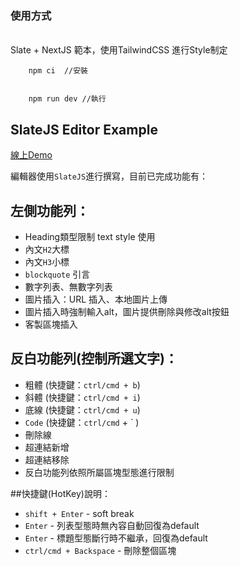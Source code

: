 ### 使用方式
<br/>Slate + NextJS 範本，使用TailwindCSS 進行Style制定
```
    npm ci  //安裝


    npm run dev //執行
```
## SlateJS Editor Example


[線上Demo](https://slate-editor.netlify.app/)


編輯器使用`SlateJS`進行撰寫，目前已完成功能有：

## 左側功能列：

- Heading類型限制 text style 使用
- 內文`H2`大標
- 內文`H3`小標
- `blockquote` 引言
- 數字列表、無數字列表
- 圖片插入：URL 插入、本地圖片上傳
- 圖片插入時強制輸入alt，圖片提供刪除與修改alt按鈕
- 客製區塊插入


## 反白功能列(控制所選文字)：

- 粗體 (快捷鍵：`ctrl/cmd + b`)
- 斜體 (快捷鍵：`ctrl/cmd + i`)
- 底線 (快捷鍵：`ctrl/cmd + u`)
- `Code` (快捷鍵：`ctrl/cmd` +  ` )
- 刪除線
- 超連結新增
- 超連結移除
- 反白功能列依照所屬區塊型態進行限制

##快捷鍵(HotKey)說明：

- `shift + Enter` - soft break
- `Enter` - 列表型態時無內容自動回復為default
- `Enter` - 標題型態斷行時不繼承，回復為default
- `ctrl/cmd + Backspace` - 刪除整個區塊 